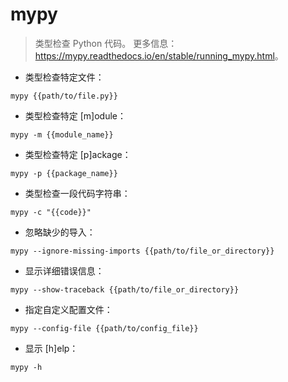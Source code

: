 # mypy

> 类型检查 Python 代码。
> 更多信息：<https://mypy.readthedocs.io/en/stable/running_mypy.html>。

- 类型检查特定文件：

`mypy {{path/to/file.py}}`

- 类型检查特定 [m]odule：

`mypy -m {{module_name}}`

- 类型检查特定 [p]ackage：

`mypy -p {{package_name}}`

- 类型检查一段代码字符串：

`mypy -c "{{code}}"`

- 忽略缺少的导入：

`mypy --ignore-missing-imports {{path/to/file_or_directory}}`

- 显示详细错误信息：

`mypy --show-traceback {{path/to/file_or_directory}}`

- 指定自定义配置文件：

`mypy --config-file {{path/to/config_file}}`

- 显示 [h]elp：

`mypy -h`